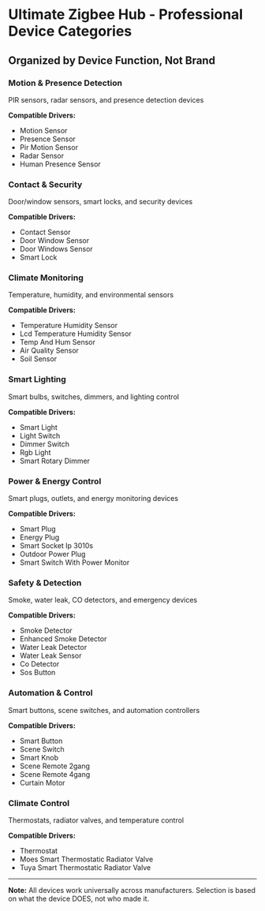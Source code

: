 # Ultimate Zigbee Hub - Professional Device Categories

## Organized by Device Function, Not Brand

### Motion & Presence Detection
PIR sensors, radar sensors, and presence detection devices

**Compatible Drivers:**
- Motion Sensor
- Presence Sensor
- Pir Motion Sensor
- Radar Sensor
- Human Presence Sensor

### Contact & Security
Door/window sensors, smart locks, and security devices

**Compatible Drivers:**
- Contact Sensor
- Door Window Sensor
- Door Windows Sensor
- Smart Lock

### Climate Monitoring
Temperature, humidity, and environmental sensors

**Compatible Drivers:**
- Temperature Humidity Sensor
- Lcd Temperature Humidity Sensor
- Temp And Hum Sensor
- Air Quality Sensor
- Soil Sensor

### Smart Lighting
Smart bulbs, switches, dimmers, and lighting control

**Compatible Drivers:**
- Smart Light
- Light Switch
- Dimmer Switch
- Rgb Light
- Smart Rotary Dimmer

### Power & Energy Control
Smart plugs, outlets, and energy monitoring devices

**Compatible Drivers:**
- Smart Plug
- Energy Plug
- Smart Socket Ip 3010s
- Outdoor Power Plug
- Smart Switch With Power Monitor

### Safety & Detection
Smoke, water leak, CO detectors, and emergency devices

**Compatible Drivers:**
- Smoke Detector
- Enhanced Smoke Detector
- Water Leak Detector
- Water Leak Sensor
- Co Detector
- Sos Button

### Automation & Control
Smart buttons, scene switches, and automation controllers

**Compatible Drivers:**
- Smart Button
- Scene Switch
- Smart Knob
- Scene Remote 2gang
- Scene Remote 4gang
- Curtain Motor

### Climate Control
Thermostats, radiator valves, and temperature control

**Compatible Drivers:**
- Thermostat
- Moes Smart Thermostatic Radiator Valve
- Tuya Smart Thermostatic Radiator Valve

---

**Note:** All devices work universally across manufacturers. Selection is based on what the device DOES, not who made it.
